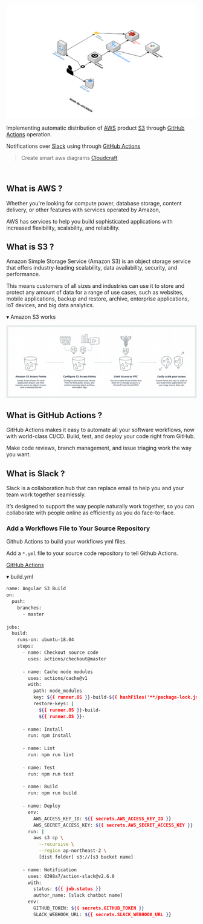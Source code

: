 <img src='https://github.com/byangular/angular-github-action-s3-build/raw/images/architecture.png' border='0' alt='architecture' />

Implementing automatic distribution of [AWS](https://aws.amazon.com/ko/) product [S3](https://aws.amazon.com/ko/s3/) through [GitHub Actions](https://github.com/features/actions) operation.

Notifications over [Slack](https://slack.com/intl/en-kr/) using through [GitHub Actions](https://github.com/features/actions)

> Create smart aws diagrams [Cloudcraft](https://cloudcraft.co/)

<br />

## What is AWS ?

Whether you're looking for compute power, database storage, content delivery, or other features with services operated by Amazon, 

AWS has services to help you build sophisticated applications with increased flexibility, scalability, and reliability.

## What is S3 ?

Amazon Simple Storage Service (Amazon S3) is an object storage service that offers industry-leading scalability, data availability, security, and performance.

This means customers of all sizes and industries can use it to store and protect any amount of data for a range of use cases, such as websites, mobile applications, backup and restore, archive, enterprise applications, IoT devices, and big data analytics.

▾ Amazon S3 works

<img src='https://github.com/byangular/angular-github-action-s3-build/raw/images/s3-works.png' border='0' alt='s3-works' />

## What is GitHub Actions ?

GitHub Actions makes it easy to automate all your software workflows, now with world-class CI/CD. Build, test, and deploy your code right from GitHub. 

Make code reviews, branch management, and issue triaging work the way you want.

## What is Slack ?

Slack is a collaboration hub that can replace email to help you and your team work together seamlessly.

It’s designed to support the way people naturally work together, so you can collaborate with people online as efficiently as you do face-to-face.

### Add a Workflows File to Your Source Repository

Github Actions to build your workflows yml files.

Add a `*.yml` file to your source code repository to tell Github Actions.

[GitHub Actions](https://github.com/features/actions)

▾ build.yml

```bash
name: Angular S3 Build
on:
  push:
    branches:
      - master

jobs:
  build:
    runs-on: ubuntu-18.04
    steps:
      - name: Checkout source code
        uses: actions/checkout@master

      - name: Cache node modules
        uses: actions/cache@v1
        with:
          path: node_modules
          key: ${{ runner.OS }}-build-${{ hashFiles('**/package-lock.json') }}
          restore-keys: |
            ${{ runner.OS }}-build-
            ${{ runner.OS }}-

      - name: Install
        run: npm install

      - name: Lint
        run: npm run lint

      - name: Test
        run: npm run test

      - name: Build
        run: npm run build

      - name: Deploy
        env:
          AWS_ACCESS_KEY_ID: ${{ secrets.AWS_ACCESS_KEY_ID }}
          AWS_SECRET_ACCESS_KEY: ${{ secrets.AWS_SECRET_ACCESS_KEY }}
        run: |
          aws s3 cp \
            --recursive \
            --region ap-northeast-2 \
            [dist folder] s3://[s3 bucket name]

      - name: Notification
        uses: 8398a7/action-slack@v2.6.0
        with:
          status: ${{ job.status }}
          author_name: [slack chatbot name]
        env:
          GITHUB_TOKEN: ${{ secrets.GITHUB_TOKEN }}
          SLACK_WEBHOOK_URL: ${{ secrets.SLACK_WEBHOOK_URL }}
```
